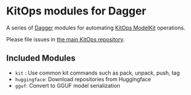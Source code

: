 # KitOps modules for Dagger

A series of [Dagger](https://dagger.io/) modules for automating [KitOps ModelKit](https://github.com/jozu-ai/kitops) operations.

Please file issues in [the main KitOps repository](https://github.com/kitops-ml/kitops).

## Included Modules

- `kit` : Use common kit commands such as pack, unpack, push, tag
- `huggingface`: Download repositories from Huggingface
- `gguf`: Convert to GGUF model serialization
